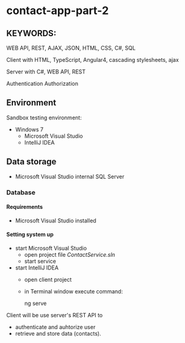 # contact-app-part-2

## KEYWORDS:

WEB API, REST, AJAX, JSON, HTML, CSS, C#, SQL

Client with HTML, TypeScript, Angular4, cascading stylesheets, ajax

Server with C#, WEB API, REST

Authentication
Authorization

## Environment

Sandbox testing environment:

- Windows 7
  - Microsoft Visual Studio
  - IntelliJ IDEA
  
## Data storage 

- Microsoft Visual Studio internal SQL Server

### Database

#### Requirements

- Microsoft Visual Studio installed

#### Setting system up

- start Microsoft Visual Studio
  - open project file _ContactService.sln_
  - start service
- start IntelliJ IDEA
  - open client project
  - in Terminal window execute command:

    ng serve
    

Client will be use server's REST API to
- authenticate and auhtorize user
- retrieve and store data (contacts).
